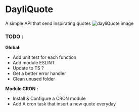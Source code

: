 # DayliQuote

A simple API that send inspirating quotes
![dayliQuote image](https://ibb.co/jgxrBd)

### TODO :

**Global:**
- Add unit test for each function
- Add module ESLINT
- Update to TS ?
- Get a better error handler
- Clean unused folder

**Module CRON :**
- Install & Configure a CRON module
- Add A cron task that insert a new quote everyday

